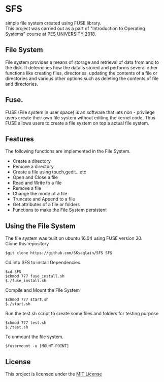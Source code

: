 # SFS
simple file system created using FUSE library. <br/>
This project was carried out as a part of "Introduction to Operating Systems" course at PES UNIVERSITY 2018.

## File System
File system provides a means of storage and retrieval of data from and to the disk. It determines how the data is stored and performs several other functions like creating files, directories, updating the contents of a file or directories and various other options such as deleting the contents of file and directories.

## Fuse.
FUSE (File system in user space) is an software that lets non - privilege users create their own file system without editing the kernel code. Thus FUSE allows users to create a file system on top a actual file system. 



## Features
The following functions are implemented in the File System.
<ul type=1>
  <li>Create a directory</li>
  <li>Remove a directory </li>
  <li>Create a file using touch,gedit...etc</li>
  <li>Open and Close a file</li>
  <li>Read and Write to a file</li>
  <li>Remove a file</li>
  <li>Change the mode of a file</li>
  <li>Truncate and Append to a file</li>
  <li>Get attributes of a file or folders</li>
  <li>Functions to make the File System persistent</li>
  </ul>
  
## Using the File System
The file system was built on ubuntu 16.04 using FUSE version 30.<br/>
Clone this repository
```
$git clone https://github.com/SKsaqlain/SFS SFS
```
Cd into SFS to install Dependencies
```
$cd SFS
$chmod 777 fuse_install.sh
$./fuse_install.sh
```
Compile and Mount the File System
```
$chmod 777 start.sh
$./start.sh
```
 
 Run the test.sh script to create some files and folders for testing purpose
 ```
 $chmod 777 test.sh
 $./test.sh
 ```
 To unmount the file system.
 ```
 $fusermount -u [MOUNT-POINT]
 ```
  
  ## License
This project is licensed under the [MIT License](LICENSE.md)
